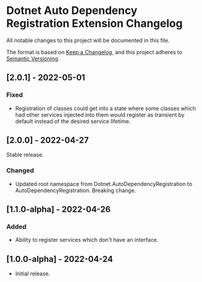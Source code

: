 # Dotnet Auto Dependency Registration Extension Changelog

All notable changes to this project will be documented in this file.

The format is based on [Keep a Changelog](https://keepachangelog.com/en/1.0.0/),
and this project adheres to [Semantic Versioning](https://semver.org/spec/v2.0.0.html).

## [2.0.1] - 2022-05-01
### Fixed
* Registration of classes could get into a state where some classes which had other services injected into them would register as transient by default instead of the desired service lifetime.

## [2.0.0] - 2022-04-27
Stable release.
### Changed
* Updated root namespace from Dotnet.AutoDependencyRegistration to AutoDependencyRegistration. Breaking change.

## [1.1.0-alpha] - 2022-04-26
### Added
* Ability to register services which don't have an interface.

## [1.0.0-alpha] - 2022-04-24
* Initial release.